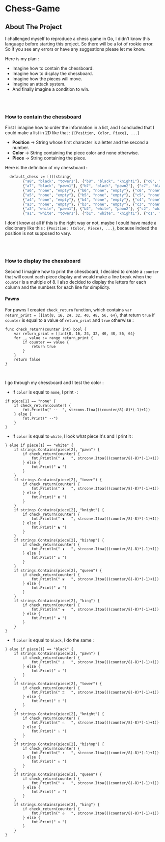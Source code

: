 # Chess-Game
## About The Project

I challenged myself to reproduce a chess game in Go, I didn't know this language before starting this project. So there will be a lot of rookie error. So if you see any errors or have any suggestions please let me know.

Here is my plan :
* Imagine how to contain the chessboard.
* Imagine how to display the chessboard.
* Imagine how the pieces will move.
* Imagine an attack system.
* And finally imagine a condition to win.

<br>
<br>

### How to contain the chessboard
First I imagine how to order the information in a list, and I concluded that I could make a list in 2D like that : `{{Position, Color, Piece}, ...}`
  * <b>Position</b> -> String whose first character is a letter and the second a number.
  * <b>Color</b> -> String containing the piece color and none otherwise.
  * <b>Piece</b> -> String containing the piece.


Here is the definition of my chessboard :
```sh
  default_chess := [][]string{
		{"a8", "black", "tower1"}, {"b8", "black", "knight1"}, {"c8", "black", "bishop1"}, {"d8", "black", "queen"}, {"e8", "black", "king"}, {"f8", "black", "bishop2"}, {"g8", "black", "knight2"}, {"h8", "black", "tower2"},
		{"a7", "black", "pawn1"}, {"b7", "black", "pawn2"}, {"c7", "black", "pawn3"}, {"d7", "black", "pawn4"}, {"e7", "black", "pawn5"}, {"f7", "black", "pawn6"}, {"g7", "black", "pawn7"}, {"h7", "black", "pawn8"},
		{"a6", "none", "empty"}, {"b6", "none", "empty"}, {"c6", "none", "empty"}, {"d6", "none", "empty"}, {"e6", "none", "empty"}, {"f6", "none", "empty"}, {"g6", "none", "empty"}, {"h6", "none", "empty"},
		{"a5", "none", "empty"}, {"b5", "none", "empty"}, {"c5", "none", "empty"}, {"d5", "none", "empty"}, {"e5", "none", "empty"}, {"f5", "none", "empty"}, {"g5", "none", "empty"}, {"h5", "none", "empty"},
		{"a4", "none", "empty"}, {"b4", "none", "empty"}, {"c4", "none", "empty"}, {"d4", "none", "empty"}, {"e4", "none", "empty"}, {"f4", "none", "empty"}, {"g4", "none", "empty"}, {"h4", "none", "empty"},
		{"a3", "none", "empty"}, {"b3", "none", "empty"}, {"c3", "none", "empty"}, {"d3", "none", "empty"}, {"e3", "none", "empty"}, {"f3", "none", "empty"}, {"g3", "none", "empty"}, {"h3", "none", "empty"},
		{"a2", "white", "pawn1"}, {"b2", "white", "pawn2"}, {"c2", "white", "pawn3"}, {"d2", "white", "pawn4"}, {"e2", "white", "pawn5"}, {"f2", "white", "pawn6"}, {"g2", "white", "pawn7"}, {"h2", "white", "pawn8"},
		{"a1", "white", "tower1"}, {"b1", "white", "knight1"}, {"c1", "white", "bishop1"}, {"d1", "white", "queen"}, {"e1", "white", "king"}, {"f1", "white", "bishop2"}, {"g1", "white", "knight2"}, {"h1", "white", "tower2"}}
 ```
I don't know at all if this is the right way or not, maybe I could have made a discionary like this : `{Position: (Color, Piece), ...}`, because indeed the position is not supposed to vary.

<br>
<br>

### How to display the chessboard
Second I imagine how to print the chessboard, I decided to create a `counter` that will count each piece display and would make a line break when the `counter` is a multiple of 8. I also decided to display the letters for each column and the numbers for each line for simplicity.
<br>

#### Pawns
For pawns I created `check_return` function, which contains `var return_print = []int{8, 16, 24, 32, 40, 48, 56, 64}`, that return `true` if `counter` is equal to a value of `return_print` and `true` otherwise :
```
func check_return(counter int) bool {
	var return_print = []int{8, 16, 24, 32, 40, 48, 56, 64}
	for _, value := range return_print {
		if counter == value {
			return true
		}
	}
	return false
}
```
<br>


I go through my chessboard and I test the color :
* If `color` is equal to `none`, I print `·`:
```
if piece[1] == "none" {
	if check_return(counter) {
		fmt.Println(" ··  ", strconv.Itoa(((counter/8)-8)*(-1)+1))
	} else {
		fmt.Print(" ··")
	}
}
```

* If `color` is equal to `white`, I look what piece it's and I print it :
```
} else if piece[1] == "white" {
	if strings.Contains(piece[2], "pawn") {
		if check_return(counter) {
			fmt.Println(" ♟   ", strconv.Itoa(((counter/8)-8)*(-1)+1))
		} else {
			fmt.Print(" ♟ ")
		}
	}
	if strings.Contains(piece[2], "tower") {
		if check_return(counter) {
			fmt.Println(" ♜   ", strconv.Itoa(((counter/8)-8)*(-1)+1))
		} else {
			fmt.Print(" ♜ ")
		}
	}
	if strings.Contains(piece[2], "knight") {
		if check_return(counter) {
			fmt.Println(" ♞   ", strconv.Itoa(((counter/8)-8)*(-1)+1))
		} else {
			fmt.Print(" ♞ ")
		}
	}
	if strings.Contains(piece[2], "bishop") {
		if check_return(counter) {
			fmt.Println(" ♝   ", strconv.Itoa(((counter/8)-8)*(-1)+1))
		} else {
			fmt.Print(" ♝ ")
		}
	}
	if strings.Contains(piece[2], "queen") {
		if check_return(counter) {
			fmt.Println(" ♛   ", strconv.Itoa(((counter/8)-8)*(-1)+1))
		} else {
			fmt.Print(" ♛ ")
		}
	}
	if strings.Contains(piece[2], "king") {
		if check_return(counter) {
			fmt.Println(" ♚   ", strconv.Itoa(((counter/8)-8)*(-1)+1))
		} else {
			fmt.Print(" ♚ ")
		}
	}
}
```

* If `color` is equal to `black`, I do the same :
```
} else if piece[1] == "black" {
	if strings.Contains(piece[2], "pawn") {
		if check_return(counter) {
			fmt.Println(" ♙   ", strconv.Itoa(((counter/8)-8)*(-1)+1))
		} else {
			fmt.Print(" ♙ ")
		}
	}
	if strings.Contains(piece[2], "tower") {
		if check_return(counter) {
			fmt.Println(" ♖   ", strconv.Itoa(((counter/8)-8)*(-1)+1))
		} else {
			fmt.Print(" ♖ ")
		}
	}
	if strings.Contains(piece[2], "knight") {
		if check_return(counter) {
			fmt.Println(" ♘   ", strconv.Itoa(((counter/8)-8)*(-1)+1))
		} else {
			fmt.Print(" ♘ ")
		}
	}
	if strings.Contains(piece[2], "bishop") {
		if check_return(counter) {
			fmt.Println(" ♗   ", strconv.Itoa(((counter/8)-8)*(-1)+1))
		} else {
			fmt.Print(" ♗ ")
		}
	}
	if strings.Contains(piece[2], "queen") {
		if check_return(counter) {
			fmt.Println(" ♕   ", strconv.Itoa(((counter/8)-8)*(-1)+1))
		} else {
			fmt.Print(" ♕ ")
		}
	}
	if strings.Contains(piece[2], "king") {
		if check_return(counter) {
			fmt.Println(" ♔   ", strconv.Itoa(((counter/8)-8)*(-1)+1))
		} else {
			fmt.Print(" ♔ ")
		}
	}
}
```

